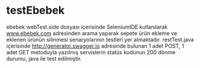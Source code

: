 # testEbebek
ebebek webTest.side dosyası içerisinde SeleniumIDE kullanılarak www.ebebek.com adresinden arama yaparak sepete ürün ekleme ve eklenen ürünün silinmesi senaryolarının testleri yer almaktadır.
restTest.java içerisinde http://generator.swagger.io adresinde bulunan 1 adet POST, 1 adet GET metoduyla yazılmış servislerin statüs kodunun 200 dönme durumu, java ile test edilmiştir.
